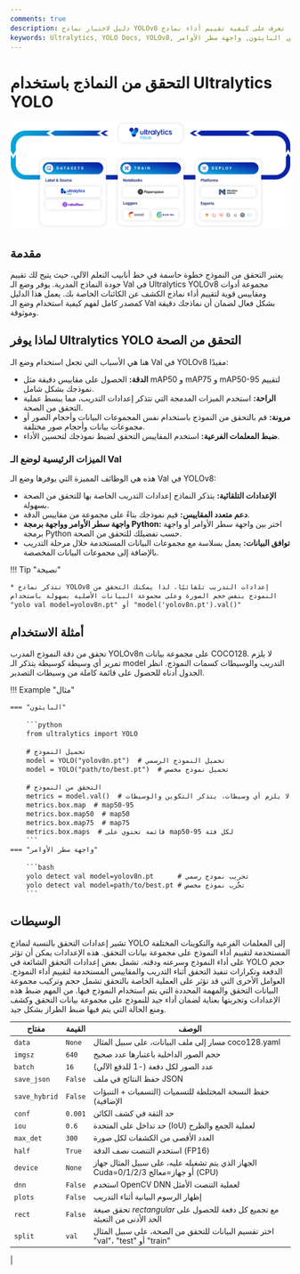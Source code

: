 ```yaml
---
comments: true
description: دليل لاختبار نماذج YOLOv8 الصحيحة. تعرف على كيفية تقييم أداء نماذج YOLO الخاصة بك باستخدام إعدادات ومقاييس التحقق من الصحة مع أمثلة برمجية باللغة البايثون وواجهة سطر الأوامر.
keywords: Ultralytics, YOLO Docs, YOLOv8, التحقق من الصحة, تقييم النموذج, المعلمات الفرعية, الدقة, المقاييس, البايثون, واجهة سطر الأوامر
---
```


# التحقق من النماذج باستخدام Ultralytics YOLO

<img width="1024" src="https://github.com/ultralytics/assets/raw/main/yolov8/banner-integrations.png" alt="بيئة النظام البيئي والتكاملات لـ Ultralytics YOLO">

## مقدمة

يعتبر التحقق من النموذج خطوة حاسمة في خط أنابيب التعلم الآلي، حيث يتيح لك تقييم جودة النماذج المدربة. يوفر وضع الـ Val في Ultralytics YOLOv8 مجموعة أدوات ومقاييس قوية لتقييم أداء نماذج الكشف عن الكائنات الخاصة بك. يعمل هذا الدليل كمصدر كامل لفهم كيفية استخدام وضع الـ Val بشكل فعال لضمان أن نماذجك دقيقة وموثوقة.

## لماذا يوفر Ultralytics YOLO التحقق من الصحة

هنا هي الأسباب التي تجعل استخدام وضع الـ Val في YOLOv8 مفيدًا:

- **الدقة:** الحصول على مقاييس دقيقة مثل mAP50 و mAP75 و mAP50-95 لتقييم نموذجك بشكل شامل.
- **الراحة:** استخدم الميزات المدمجة التي تتذكر إعدادات التدريب، مما يبسط عملية التحقق من الصحة.
- **مرونة:** قم بالتحقق من النموذج باستخدام نفس المجموعات البيانات وأحجام الصور أو مجموعات بيانات وأحجام صور مختلفة.
- **ضبط المعلمات الفرعية:** استخدم المقاييس التحقق لضبط نموذجك لتحسين الأداء.

### الميزات الرئيسية لوضع الـ Val

هذه هي الوظائف المميزة التي يوفرها وضع الـ Val في YOLOv8:

- **الإعدادات التلقائية:** يتذكر النماذج إعدادات التدريب الخاصة بها للتحقق من الصحة بسهولة.
- **دعم متعدد المقاييس:** قيم نموذجك بناءً على مجموعة من مقاييس الدقة.
- **واجهة سطر الأوامر وواجهة برمجة Python:** اختر بين واجهة سطر الأوامر أو واجهة برمجة Python حسب تفضيلك للتحقق من الصحة.
- **توافق البيانات:** يعمل بسلاسة مع مجموعات البيانات المستخدمة خلال مرحلة التدريب بالإضافة إلى مجموعات البيانات المخصصة.

!!! Tip "نصيحة"

    * تتذكر نماذج YOLOv8 إعدادات التدريب تلقائيًا، لذا يمكنك التحقق من النموذج بنفس حجم الصورة وعلى مجموعة البيانات الأصلية بسهولة باستخدام "yolo val model=yolov8n.pt" أو "model('yolov8n.pt').val()"

## أمثلة الاستخدام

تحقق من دقة النموذج المدرب YOLOv8n على مجموعة بيانات COCO128. لا يلزم تمرير أي وسيطة كوسيطة يتذكر الـ model التدريب والوسيطات كسمات النموذج. انظر الجدول أدناه للحصول على قائمة كاملة من وسيطات التصدير.

!!! Example "مثال"

    === "البايثون"

        ```python
        from ultralytics import YOLO

        # تحميل النموذج
        model = YOLO("yolov8n.pt")  # تحميل النموذج الرسمي
        model = YOLO("path/to/best.pt")  # تحميل نموذج مخصص

        # التحقق من النموذج
        metrics = model.val()  # لا يلزم أي وسيطات، يتذكر التكوين والوسيطات
        metrics.box.map  # map50-95
        metrics.box.map50  # map50
        metrics.box.map75  # map75
        metrics.box.maps  # قائمة تحتوي على map50-95 لكل فئة
        ```
    === "واجهة سطر الأوامر"

        ```bash
        yolo detect val model=yolov8n.pt      # تجريب نموذج رسمي
        yolo detect val model=path/to/best.pt # تجٌَرب نموذج مخصص
        ```

## الوسيطات

تشير إعدادات التحقق بالنسبة لنماذج YOLO إلى المعلمات الفرعية والتكوينات المختلفة المستخدمة لتقييم أداء النموذج على مجموعة بيانات التحقق. هذه الإعدادات يمكن أن تؤثر على أداء النموذج وسرعته ودقته. تشمل بعض إعدادات التحقق الشائعة في YOLO حجم الدفعة وتكرارات تنفيذ التحقق أثناء التدريب والمقاييس المستخدمة لتقييم أداء النموذج. العوامل الأخرى التي قد تؤثر على العملية الخاصة بالتحقق تشمل حجم وتركيب مجموعة البيانات التحقق والمهمة المحددة التي يتم استخدام النموذج فيها. من المهم ضبط هذه الإعدادات وتجربتها بعناية لضمان أداء جيد للنموذج على مجموعة بيانات التحقق وكشف ومنع الحالة التي يتم فيها ضبط الطراز بشكل جيد.

| مفتاح         | القيمة  | الوصف                                                                              |
| ------------- | ------- | ---------------------------------------------------------------------------------- |
| `data`        | `None`  | مسار إلى ملف البيانات، على سبيل المثال coco128.yaml                                |
| `imgsz`       | `640`   | حجم الصور الداخلية باعتبارها عدد صحيح                                              |
| `batch`       | `16`    | عدد الصور لكل دفعة (-1 للدفع الآلي)                                                |
| `save_json`   | `False` | حفظ النتائج في ملف JSON                                                            |
| `save_hybrid` | `False` | حفظ النسخة المختلطة للتسميات (التسميات + التنبؤات الإضافية)                        |
| `conf`        | `0.001` | حد الثقة في كشف الكائن                                                             |
| `iou`         | `0.6`   | حد تداخل على المتحدة (IoU) لعملية الجمع والطرح                                     |
| `max_det`     | `300`   | العدد الأقصى من الكشفات لكل صورة                                                   |
| `half`        | `True`  | استخدم التنصت نصف الدقة (FP16)                                                     |
| `device`      | `None`  | الجهاز الذي يتم تشغيله عليه، على سبيل المثال جهاز Cuda=0/1/2/3 أو جهاز=معالج (CPU) |
| `dnn`         | `False` | استخدم OpenCV DNN لعملية التنصت الأمثل                                             |
| `plots`       | `False` | إظهار الرسوم البيانية أثناء التدريب                                                |
| `rect`        | `False` | تحقق صيغة _rectangular_ مع تجميع كل دفعة للحصول على الحد الأدنى من التعبئة         |
| `split`       | `val`   | اختر تقسيم البيانات للتحقق من الصحة، على سبيل المثال "val"، "test" أو "train"      |

|

